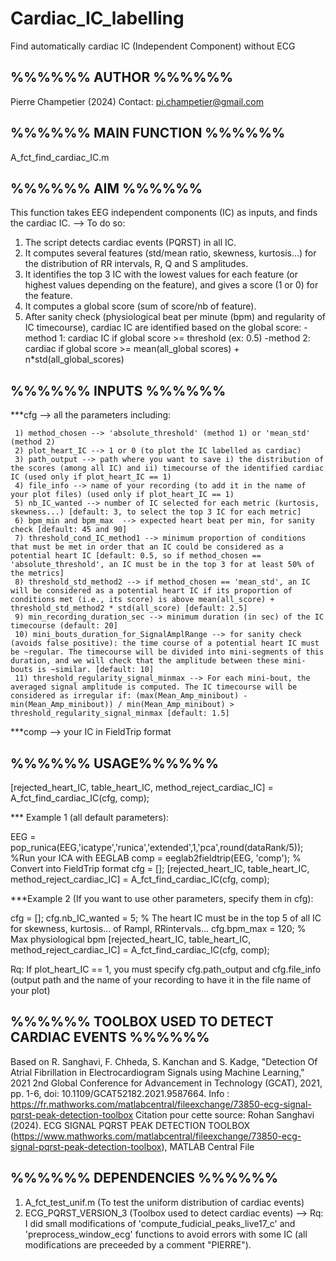 # Cardiac_IC_labelling
Find automatically cardiac IC (Independent Component) without ECG


%%%%%% AUTHOR %%%%%%
--------------------

Pierre Champetier (2024)
Contact: pi.champetier@gmail.com

%%%%%% MAIN FUNCTION %%%%%%
---------------------------

A_fct_find_cardiac_IC.m


%%%%%% AIM %%%%%%
-----------------

This function takes EEG independent components (IC) as inputs, and finds the cardiac IC. 
  --> To do so:
1) The script detects cardiac events (PQRST) in all IC.
2) It computes several features (std/mean ratio, skewness, kurtosis...) for the distribution of RR intervals, R, Q and S amplitudes. 
3) It identifies the top 3 IC with the lowest values for each feature (or highest values depending on the feature), and gives a score (1 or 0) for the feature.
4) It computes a global score (sum of score/nb of feature).
5) After sanity check (physiological beat per minute (bpm) and regularity of IC timecourse), cardiac IC are identified based on the global score:
  -method 1: cardiac IC if global score >= threshold (ex: 0.5)
  -method 2: cardiac if global score >= mean(all_global scores) + n*std(all_global_scores)



%%%%%% INPUTS %%%%%%
--------------------

***cfg --> all the parameters including:

     1) method_chosen --> 'absolute_threshold' (method 1) or 'mean_std' (method 2)
     2) plot_heart_IC --> 1 or 0 (to plot the IC labelled as cardiac)
     3) path_output --> path where you want to save i) the distribution of the scores (among all IC) and ii) timecourse of the identified cardiac IC (used only if plot_heart_IC == 1)
     4) file_info --> name of your recording (to add it in the name of your plot files) (used only if plot_heart_IC == 1)
     5) nb_IC_wanted --> number of IC selected for each metric (kurtosis, skewness...) [default: 3, to select the top 3 IC for each metric]
     6) bpm_min and bpm_max  --> expected heart beat per min, for sanity check [default: 45 and 90]
     7) threshold_cond_IC_method1 --> minimum proportion of conditions that must be met in order that an IC could be considered as a potential heart IC [default: 0.5, so if method_chosen == 'absolute_threshold', an IC must be in the top 3 for at least 50% of the metrics]
     8) threshold_std_method2 --> if method_chosen == 'mean_std', an IC will be considered as a potential heart IC if its proportion of conditions met (i.e., its score) is above mean(all_score) + threshold_std_method2 * std(all_score) [default: 2.5]
     9) min_recording_duration_sec --> minimum duration (in sec) of the IC timecourse (default: 20]
     10) mini_bouts_duration_for_SignalAmplRange --> for sanity check (avoids false positive): the time course of a potential heart IC must be ~regular. The timecourse will be divided into mini-segments of this duration, and we will check that the amplitude between these mini-bouts is ~similar. [default: 10]
     11) threshold_regularity_signal_minmax --> For each mini-bout, the averaged signal amplitude is computed. The IC timecourse will be considered as irregular if: (max(Mean_Amp_minibout) - min(Mean_Amp_minibout)) / min(Mean_Amp_minibout) > threshold_regularity_signal_minmax [default: 1.5]

***comp --> your IC in FieldTrip format 



%%%%%% USAGE%%%%%%
------------------

[rejected_heart_IC, table_heart_IC, method_reject_cardiac_IC] = A_fct_find_cardiac_IC(cfg, comp);

*** Example 1 (all default parameters):

EEG = pop_runica(EEG,'icatype','runica','extended',1,'pca',round(dataRank/5)); %Run your ICA with EEGLAB
comp = eeglab2fieldtrip(EEG, 'comp'); % Convert into FieldTrip format
cfg = [];
[rejected_heart_IC, table_heart_IC, method_reject_cardiac_IC] = A_fct_find_cardiac_IC(cfg, comp);

***Example 2 (If you want to use other parameters, specify them in cfg):


cfg = [];
cfg.nb_IC_wanted = 5; % The heart IC must be in the top 5 of all IC for skewness, kurtosis... of Rampl, RRintervals...
cfg.bpm_max = 120; % Max physiological bpm
[rejected_heart_IC, table_heart_IC, method_reject_cardiac_IC] = A_fct_find_cardiac_IC(cfg, comp);

Rq: If plot_heart_IC == 1, you must specify cfg.path_output and cfg.file_info (output path and the name of your recording to have it in the file name of your plot) 



%%%%%% TOOLBOX USED TO DETECT CARDIAC EVENTS %%%%%%
---------------------------------------------------

Based on R. Sanghavi, F. Chheda, S. Kanchan and S. Kadge, "Detection Of Atrial Fibrillation in Electrocardiogram Signals using Machine Learning," 2021 2nd Global Conference for Advancement in Technology (GCAT), 2021, pp. 1-6, doi: 10.1109/GCAT52182.2021.9587664.
Info : https://fr.mathworks.com/matlabcentral/fileexchange/73850-ecg-signal-pqrst-peak-detection-toolbox
Citation pour cette source: Rohan Sanghavi (2024). ECG SIGNAL PQRST PEAK DETECTION TOOLBOX (https://www.mathworks.com/matlabcentral/fileexchange/73850-ecg-signal-pqrst-peak-detection-toolbox), MATLAB Central File



%%%%%% DEPENDENCIES %%%%%%
--------------------------

1) A_fct_test_unif.m (To test the uniform distribution of cardiac events)
2) ECG_PQRST_VERSION_3 (Toolbox used to detect cardiac events) 
--> Rq: I did small modifications of 'compute_fudicial_peaks_live17_c' and 'preprocess_window_ecg' functions to avoid errors with some IC (all modifications are preceeded by a comment "PIERRE").

